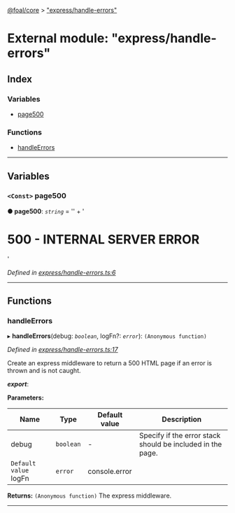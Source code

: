 [@foal/core](../README.md) > ["express/handle-errors"](../modules/_express_handle_errors_.md)

# External module: "express/handle-errors"

## Index

### Variables

* [page500](_express_handle_errors_.md#page500)

### Functions

* [handleErrors](_express_handle_errors_.md#handleerrors)

---

## Variables

<a id="page500"></a>

### `<Const>` page500

**● page500**: *`string`* =  '<html><head><title>INTERNAL SERVER ERROR</title></head><body>'
                + '<h1>500 - INTERNAL SERVER ERROR</h1></body></html>'

*Defined in [express/handle-errors.ts:6](https://github.com/FoalTS/foal/blob/70cc46bd/packages/core/src/express/handle-errors.ts#L6)*

___

## Functions

<a id="handleerrors"></a>

###  handleErrors

▸ **handleErrors**(debug: *`boolean`*, logFn?: *`error`*): `(Anonymous function)`

*Defined in [express/handle-errors.ts:17](https://github.com/FoalTS/foal/blob/70cc46bd/packages/core/src/express/handle-errors.ts#L17)*

Create an express middleware to return a 500 HTML page if an error is thrown and is not caught.

*__export__*: 

**Parameters:**

| Name | Type | Default value | Description |
| ------ | ------ | ------ | ------ |
| debug | `boolean` | - |  Specify if the error stack should be included in the page. |
| `Default value` logFn | `error` |  console.error |

**Returns:** `(Anonymous function)`
The express middleware.

___

